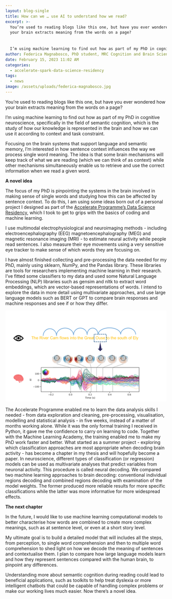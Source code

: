 ```yaml
---
layout: blog-single
title: How can we … use AI to understand how we read?
excerpt: >-
  You’re used to reading blogs like this one, but have you ever wondered how
  your brain extracts meaning from the words on a page? 


  I’m using machine learning to find out how as part of my PhD in cognitive neuroscience, specifically in the field of semantic cognition, which is the study of how our knowledge is represented in the brain and how we can use it according to context and task constraint. 
author: Federica Magnabosco, PhD student, MRC Cognition and Brain Sciences Unit
date: February 15, 2023 11:02 AM
categories:
  - accelerate-spark-data-science-residency
tags:
  - news
image: /assets/uploads/federica-magnabosco.jpg
---
```

You’re used to reading blogs like this one, but have you ever wondered how your brain extracts meaning from the words on a page? 


I’m using machine learning to find out how as part of my PhD in cognitive neuroscience, specifically in the field of semantic cognition, which is the study of how our knowledge is represented in the brain and how we can use it according to context and task constraint. 


Focusing on the brain systems that support language and semantic memory, I’m interested in how sentence context influences the way we process single word meaning. The idea is that some brain mechanisms will keep track of what we are reading (which we can think of as context) while other mechanisms simultaneously enable us to retrieve and use the correct information when we read a given word. 


**A novel idea**


The focus of my PhD is pinpointing the systems in the brain involved in making sense of single words and studying how this can be affected by sentence context. To do this, I am using some ideas born out of a personal project I designed as part of the [Accelerate Programme’s Data Science Residency](https://acceleratescience.github.io/resources/introducing-data-science-for-science.html), which I took to get to grips with the basics of coding and machine learning. 


I use multimodal electrophysiological and neuroimaging methods - including electroencephalography (EEG) magnetoencephalography (MEG) and magnetic resonance imaging (MRI) - to estimate neural activity while people read sentences. I also measure their eye movements using a very sensitive eye tracker to make sense of which words they are focusing on.


I have almost finished collecting and pre-processing the data needed for my PhD, mainly using sklearn, NumPy, and the Pandas library. These libraries are tools for researchers implementing machine learning in their research. I’ve fitted some classifiers to my data and used some Natural Language Processing (NLP) libraries such as gensim and nltk to extract word embeddings, which are vector-based representations of words. I intend to explore the data in more detail using multivariate approaches, and use large language models such as BERT or GPT to compare brain responses and machine responses and see if or how they differ.

![Our eyes jump from one word to the other during reading. Here is shown the brain activity generated by fixating on target words in a sentence as measured by the MEG sensors.](/assets/uploads/plot-federica-magnabosco-blog.png "Our eyes jump from one word to the other during reading. Here is shown the brain activity generated by fixating on target words in a sentence as measured by the MEG sensors.")


The Accelerate Programme enabled me to learn the data analysis skills I needed - from data exploration and cleaning, pre-processing, visualisation, modelling and statistical analysis - in five weeks, instead of a matter of months working alone. While it was the only formal training I received in Python, it gave me the confidence to carry on learning to code. Together with the Machine Learning Academy, the training enabled me to make my PhD work faster and better. What started as a summer project - exploring which classification approaches are most appropriate when decoding brain activity - has become a chapter in my thesis and will hopefully become a paper. In neuroscience, different types of classification (or regression) models can be used as multivariate analyses that predict variables from neuronal activity. This procedure is called neural decoding. We compared two machine learning approaches to brain decoding: conventional individual regions decoding and combined regions decoding with examination of the model weights. The former produced more reliable results for more specific classifications while the latter was more informative for more widespread effects.


**The next chapter**


In the future, I would like to use machine learning computational models to better characterise how words are combined to create more complex meanings, such as at sentence level, or even at a short story level. 


My ultimate goal is to build a detailed model that will includes all the steps, from perception, to single word comprehension and then to multiple word comprehension to shed light on how we decode the meaning of sentences and contextualise them. I plan to compare how large language models learn and how they represent sentences compared with the human brain, to pinpoint any differences.


Understanding more about semantic cognition during reading could lead to beneficial applications, such as toolkits to help treat dyslexia or more intelligent chatbots that could be capable of handling complex problems or make our working lives much easier. Now there’s a novel idea.